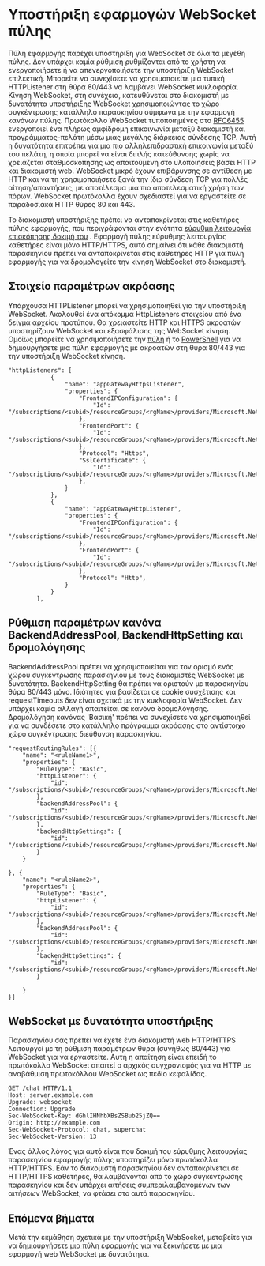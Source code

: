 <properties
   pageTitle="Υποστήριξη εφαρμογών πύλης WebSocket | Microsoft Azure"
   description="Αυτή η σελίδα παρέχει μια επισκόπηση της υπηρεσίας υποστήριξης της εφαρμογής πύλης WebSocket."
   documentationCenter="na"
   services="application-gateway"
   authors="amsriva"
   manager="rossort"
   editor="amsriva"/>
<tags
   ms.service="application-gateway"
   ms.devlang="na"
   ms.topic="article"
   ms.tgt_pltfrm="na"
   ms.workload="infrastructure-services"
   ms.date="09/16/2016"
   ms.author="amsriva"/>

# <a name="application-gateway-websocket-support"></a>Υποστήριξη εφαρμογών WebSocket πύλης

Πύλη εφαρμογής παρέχει υποστήριξη για WebSocket σε όλα τα μεγέθη πύλης. Δεν υπάρχει καμία ρύθμιση ρυθμίζονται από το χρήστη να ενεργοποιήσετε ή να απενεργοποιήσετε την υποστήριξη WebSocket επιλεκτική. Μπορείτε να συνεχίσετε να χρησιμοποιείτε μια τυπική HTTPListener στη θύρα 80/443 να λαμβάνει WebSocket κυκλοφορία. Κίνηση WebSocket, στη συνέχεια, κατευθύνεται στο διακομιστή με δυνατότητα υποστήριξης WebSocket χρησιμοποιώντας το χώρο συγκέντρωσης κατάλληλο παρασκηνίου σύμφωνα με την εφαρμογή κανόνων πύλης. Πρωτόκολλο WebSocket τυποποιημένες στο [RFC6455](https://tools.ietf.org/html/rfc6455) ενεργοποιεί ένα πλήρως αμφίδρομη επικοινωνία μεταξύ διακομιστή και προγράμματος-πελάτη μέσω μιας μεγάλης διάρκειας σύνδεσης TCP. Αυτή η δυνατότητα επιτρέπει για μια πιο αλληλεπιδραστική επικοινωνία μεταξύ του πελάτη, η οποία μπορεί να είναι διπλής κατεύθυνσης χωρίς να χρειάζεται σταθμοσκόπησης ως απαιτούμενη στο υλοποιήσεις βάσει HTTP και διακομιστή web.  WebSocket μικρό έχουν επιβάρυνσης σε αντίθεση με HTTP και να τη χρησιμοποιήσετε ξανά την ίδια σύνδεση TCP για πολλές αίτηση/απαντήσεις, με αποτέλεσμα μια πιο αποτελεσματική χρήση των πόρων. WebSocket πρωτόκολλα έχουν σχεδιαστεί για να εργαστείτε σε παραδοσιακά HTTP θύρες 80 και 443.

Το διακομιστή υποστήριξης πρέπει να ανταποκρίνεται στις καθετήρες πύλης εφαρμογής, που περιγράφονται στην ενότητα [εύρυθμη λειτουργία επισκόπησης δοκιμή του](application-gateway-probe-overview.md) . Εφαρμογή πύλης εύρυθμης λειτουργίας καθετήρες είναι μόνο HTTP/HTTPS, αυτό σημαίνει ότι κάθε διακομιστή παρασκηνίου πρέπει να ανταποκρίνεται στις καθετήρες HTTP για πύλη εφαρμογής για να δρομολογείτε την κίνηση WebSocket στο διακομιστή.

## <a name="listener-configuration-element"></a>Στοιχείο παραμέτρων ακρόασης

Υπάρχουσα HTTPListener μπορεί να χρησιμοποιηθεί για την υποστήριξη WebSocket. Ακολουθεί ένα απόκομμα HttpListeners στοιχείου από ένα δείγμα αρχείου προτύπου. Θα χρειαστείτε HTTP και HTTPS ακροατών υποστηρίζουν WebSocket και εξασφάλισης της WebSocket κίνηση. Ομοίως μπορείτε να χρησιμοποιήσετε την [πύλη](application-gateway-create-gateway-portal.md) ή το [PowerShell](application-gateway-create-gateway-arm.md) για να δημιουργήσετε μια πύλη εφαρμογής με ακροατών στη θύρα 80/443 για την υποστήριξη WebSocket κίνηση.


    "httpListeners": [
                {
                    "name": "appGatewayHttpsListener",
                    "properties": {
                        "FrontendIPConfiguration": {
                            "Id": "/subscriptions/<subid>/resourceGroups/<rgName>/providers/Microsoft.Network/applicationGateways/applicationGateway1/frontendIPConfigurations/DefaultFrontendPublicIP"
                        },
                        "FrontendPort": {
                            "Id": "/subscriptions/<subid>/resourceGroups/<rgName>/providers/Microsoft.Network/applicationGateways/applicationGateway1/frontendPorts/appGatewayFrontendPort443'"
                        },
                        "Protocol": "Https",
                        "SslCertificate": {
                            "Id": "/subscriptions/<subid>/resourceGroups/<rgName>/providers/Microsoft.Network/applicationGateways/applicationGateway1/sslCertificates/appGatewaySslCert1'"
                        },
                    }
                },
                {
                    "name": "appGatewayHttpListener",
                    "properties": {
                        "FrontendIPConfiguration": {
                            "Id": "/subscriptions/<subid>/resourceGroups/<rgName>/providers/Microsoft.Network/applicationGateways/applicationGateway1/frontendIPConfigurations/appGatewayFrontendIP'"
                        },
                        "FrontendPort": {
                            "Id": "/subscriptions/<subid>/resourceGroups/<rgName>/providers/Microsoft.Network/applicationGateways/applicationGateway1/frontendPorts/appGatewayFrontendPort80'"
                        },
                        "Protocol": "Http",
                    }
                }
            ],

## <a name="backendaddresspool-backendhttpsetting-and-routing-rule-configuration"></a>Ρύθμιση παραμέτρων κανόνα BackendAddressPool, BackendHttpSetting και δρομολόγησης

BackendAddressPool πρέπει να χρησιμοποιείται για τον ορισμό ενός χώρου συγκέντρωσης παρασκηνίου με τους διακομιστές WebSocket με δυνατότητα. BackendHttpSetting θα πρέπει να οριστούν με παρασκηνίου θύρα 80/443 μόνο. Ιδιότητες για βασίζεται σε cookie συσχέτισης και requestTimeouts δεν είναι σχετικά με την κυκλοφορία WebSocket. Δεν υπάρχει καμία αλλαγή απαιτείται σε κανόνα δρομολόγησης. Δρομολόγηση κανόνας 'Βασική' πρέπει να συνεχίσετε να χρησιμοποιηθεί για να συνδέσετε στο κατάλληλο πρόγραμμα ακρόασης στο αντίστοιχο χώρο συγκέντρωσης διεύθυνση παρασκηνίου. 

    "requestRoutingRules": [{
        "name": "<ruleName1>",
        "properties": {
            "RuleType": "Basic",
            "httpListener": {
                "id": "/subscriptions/<subid>/resourceGroups/<rgName>/providers/Microsoft.Network/applicationGateways/applicationGateway1/httpListeners/appGatewayHttpsListener')]"
            },
            "backendAddressPool": {
                "id": "/subscriptions/<subid>/resourceGroups/<rgName>/providers/Microsoft.Network/applicationGateways/applicationGateway1/backendAddressPools/ContosoServerPool')]"
            },
            "backendHttpSettings": {
                "id": "/subscriptions/<subid>/resourceGroups/<rgName>/providers/Microsoft.Network/applicationGateways/applicationGateway1/backendHttpSettingsCollection/appGatewayBackendHttpSettings')]"
            }
        }

    }, {
        "name": "<ruleName2>",
        "properties": {
            "RuleType": "Basic",
            "httpListener": {
                "id": "/subscriptions/<subid>/resourceGroups/<rgName>/providers/Microsoft.Network/applicationGateways/applicationGateway1/httpListeners/appGatewayHttpListener')]"
            },
            "backendAddressPool": {
                "id": "/subscriptions/<subid>/resourceGroups/<rgName>/providers/Microsoft.Network/applicationGateways/applicationGateway1/backendAddressPools/ContosoServerPool')]"
            },
            "backendHttpSettings": {
                "id": "/subscriptions/<subid>/resourceGroups/<rgName>/providers/Microsoft.Network/applicationGateways/applicationGateway1/backendHttpSettingsCollection/appGatewayBackendHttpSettings')]"
            }

        }
    }]

## <a name="websocket-enabled-backend"></a>WebSocket με δυνατότητα υποστήριξης

Παρασκηνίου σας πρέπει να έχετε ένα διακομιστή web HTTP/HTTPS λειτουργεί με τη ρύθμιση παραμέτρων θύρα (συνήθως 80/443) για WebSocket για να εργαστείτε. Αυτή η απαίτηση είναι επειδή το πρωτόκολλο WebSocket απαιτεί ο αρχικός συγχρονισμός για να HTTP με αναβάθμιση πρωτοκόλλου WebSocket ως πεδίο κεφαλίδας.

    GET /chat HTTP/1.1
    Host: server.example.com
    Upgrade: websocket
    Connection: Upgrade
    Sec-WebSocket-Key: dGhlIHNhbXBsZSBub25jZQ==
    Origin: http://example.com
    Sec-WebSocket-Protocol: chat, superchat
    Sec-WebSocket-Version: 13

Ένας άλλος λόγος για αυτό είναι που δοκιμή του εύρυθμης λειτουργίας παρασκηνίου εφαρμογής πύλης υποστηρίζει μόνο πρωτόκολλα HTTP/HTTPS. Εάν το διακομιστή παρασκηνίου δεν ανταποκρίνεται σε HTTP/HTTPS καθετήρες, θα λαμβάνονται από το χώρο συγκέντρωσης παρασκηνίου και δεν υπάρχει αιτήσεις συμπεριλαμβανομένων των αιτήσεων WebSocket, να φτάσει στο αυτό παρασκηνίου.

## <a name="next-steps"></a>Επόμενα βήματα

Μετά την εκμάθηση σχετικά με την υποστήριξη WebSocket, μεταβείτε για να [δημιουργήσετε μια πύλη εφαρμογής](application-gateway-create-gateway.md) για να ξεκινήσετε με μια εφαρμογή web WebSocket με δυνατότητα.
